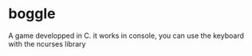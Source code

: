 boggle
======

A game developped in C. it works in console, you can use the keyboard with the ncurses library
